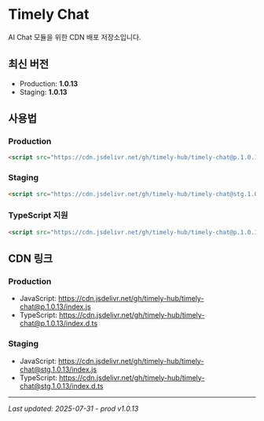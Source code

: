 # Timely Chat

AI Chat 모듈을 위한 CDN 배포 저장소입니다.

## 최신 버전
- Production: **1.0.13**
- Staging: **1.0.13**

## 사용법

### Production
```html
<script src="https://cdn.jsdelivr.net/gh/timely-hub/timely-chat@p.1.0.13/index.js"></script>
```

### Staging
```html
<script src="https://cdn.jsdelivr.net/gh/timely-hub/timely-chat@stg.1.0.13/index.js"></script>
```

### TypeScript 지원
```html
<script src="https://cdn.jsdelivr.net/gh/timely-hub/timely-chat@p.1.0.13/index.d.ts"></script>
```

## CDN 링크

### Production
- JavaScript: https://cdn.jsdelivr.net/gh/timely-hub/timely-chat@p.1.0.13/index.js
- TypeScript: https://cdn.jsdelivr.net/gh/timely-hub/timely-chat@p.1.0.13/index.d.ts

### Staging
- JavaScript: https://cdn.jsdelivr.net/gh/timely-hub/timely-chat@stg.1.0.13/index.js
- TypeScript: https://cdn.jsdelivr.net/gh/timely-hub/timely-chat@stg.1.0.13/index.d.ts

---
*Last updated: 2025-07-31 - prod v1.0.13*
